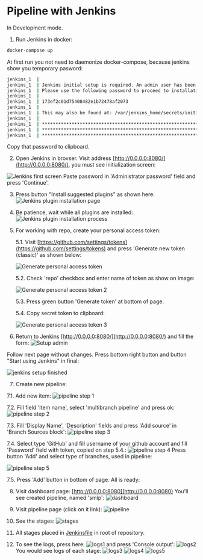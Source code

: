 # Pipeline with Jenkins
In Development mode.

1. Run Jenkins in docker:
```bash
docker-compose up
```

At first run you not need to daemonize docker-compose, because jenkins show you temporary pasword:
```bash
jenkins_1  |
jenkins_1  | Jenkins initial setup is required. An admin user has been created and a password generated.
jenkins_1  | Please use the following password to proceed to installation:
jenkins_1  |
jenkins_1  | 173ef2c01d75408482e1b72478af2073
jenkins_1  |
jenkins_1  | This may also be found at: /var/jenkins_home/secrets/initialAdminPassword
jenkins_1  |
jenkins_1  | *************************************************************
jenkins_1  | *************************************************************
jenkins_1  | *************************************************************
```

Copy that password to clipboard.

2. Open Jenkins in brovser. Visit address [http://0.0.0.0:8080/](http://0.0.0.0:8080/), you must see initialization screen:

![Jenkins first screen](./assets/jenkins/first_screen.png)
Paste password in 'Administrator password' field and press 'Continue'.

3. Press button "Install suggested plugins" as shown here:
![Jenkins plugin installation page](./assets/jenkins/plugins_installation_page.png)

4. Be patience, wait while all plugins are installed:
![Jenkins plugin installation process](./assets/jenkins/plugins_installation_page2.png)

5. For working with repo, create your personal access token:

    5.1. Visit [https://github.com/settings/tokens](https://github.com/settings/tokens) and press 'Generate new token (classic)' as shown below:

    ![Generate personal access token](./assets/jenkins/generate_personal_access_token.png)

    5.2. Check 'repo' checkbox and enter name of token as show on image:

    ![Generate personal access token 2](./assets/jenkins/generate_personal_access_token2.png)

    5.3. Press green button 'Generate token' at bottom of page.

    5.4. Copy secret token to clipboard:

    ![Generate personal access token 3](./assets/jenkins/generate_personal_access_token3.png)

6. Return to Jenkins [http://0.0.0.0:8080/](http://0.0.0.0:8080/) and fill the form:
  ![Setup admin](./assets/jenkins/jenkins_setup_admin.png)

  Follow next page without changes. Press bottom right button and button "Start using Jenkins" in final:

  ![jenkins setup finished](./assets/jenkins/jenkins_setup_finished.png)

7. Create new pipeline:

  7.1. Add new item:
  ![pipeline step 1](./assets/jenkins/setup_pipeline_01.png)

  7.2. Fill field 'Item name', select 'multibranch pipeline' and press ok:
  ![pipeline step 2](./assets/jenkins/setup_pipeline_02.png)

  7.3. Fill 'Display Name', 'Description' fields and press 'Add source' in 'Branch Sources block':
  ![pipeline step 3](./assets/jenkins/setup_pipeline_03.png)

  7.4. Select type 'GitHub' and fill username of your github account and fill 'Password' field with token, copied on step 5.4.:
  ![pipeline step 4](./assets/jenkins/setup_pipeline_04.png)
  Press button 'Add' and select type of branches, used in pipeline:

  ![pipeline step 5](./assets/jenkins/setup_pipeline_05.png)

  7.5. Press 'Add' button in bottom of page. All is ready:

8. Visit dashboard page: [http://0.0.0.0:8080](http://0.0.0.0:8080)
You'll see created pipeline, named 'smlp':
![dashboard](./assets/jenkins/pipeline01.png)

9. Visit pipeline page (click on it link):
![pipeline](./assets/jenkins/pipeline02.png)

10. See the stages:
![stages](./assets/jenkins/pipeline03.png)

11. All stages placed in [Jenkinsfile](../Jenkinsfile) in root of repository.

12. To see the logs, press here:
![logs1](./assets/jenkins/logs01.png)
and press 'Console output':
![logs2](./assets/jenkins/logs02.png)
You would see logs of each stage:
![logs3](./assets/jenkins/logs03.png)
![logs4](./assets/jenkins/logs04.png)
![logs5](./assets/jenkins/logs05.png)
